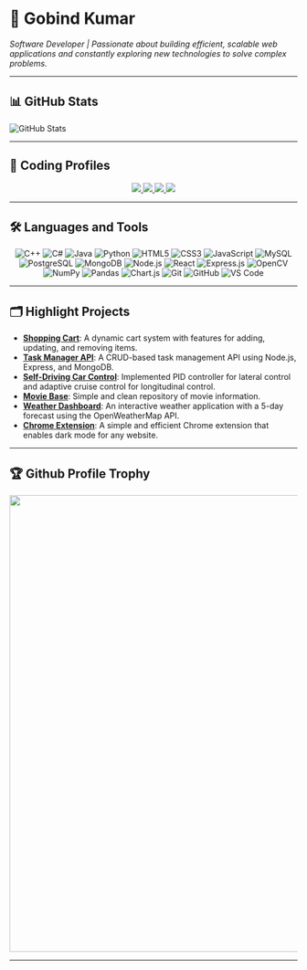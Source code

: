 # 👋 Gobind Kumar
*Software Developer | Passionate about building efficient, scalable web applications and constantly exploring new technologies to solve complex problems.*

---

## 📊 GitHub Stats

![GitHub Stats](https://github-readme-stats.vercel.app/api?username=Gobind147&show_icons=true&theme=dracula&count_private=true)

---

## 📄 Coding Profiles

<p align="center">
  <a href="https://leetcode.com/gobind147/">
    <img src="https://img.shields.io/badge/-LeetCode-FFA116?style=for-the-badge&logo=leetcode&logoColor=white" />
  </a>
  <a href="https://www.codechef.com/users/gobind36">
    <img src="https://img.shields.io/badge/-CodeChef-5B4638?style=for-the-badge&logo=codechef&logoColor=white" />
  </a>
  <a href="https://www.hackerearth.com/@gobindkumar19095">
    <img src="https://img.shields.io/badge/-HackerEarth-2C3454?style=for-the-badge&logo=hackerearth&logoColor=white" />
  </a>
  <a href="https://auth.geeksforgeeks.org/user/gobindkumar19095/practice/">
    <img src="https://img.shields.io/badge/-GeeksforGeeks-0F9D58?style=for-the-badge&logo=geeksforgeeks&logoColor=white" />
  </a>
  
</p>

---

## 🛠️ Languages and Tools

<p align="center">
  <img src="https://img.shields.io/badge/-C++-00599C?style=for-the-badge&logo=c%2B%2B&logoColor=white" alt="C++" />
  <img src="https://img.shields.io/badge/-C%23-239120?style=for-the-badge&logo=c-sharp&logoColor=white" alt="C#" />
  <img src="https://img.shields.io/badge/-Java-007396?style=for-the-badge&logo=java&logoColor=white" alt="Java" />
  <img src="https://img.shields.io/badge/-Python-3776AB?style=for-the-badge&logo=python&logoColor=white" alt="Python" />
  <img src="https://img.shields.io/badge/-HTML5-E34F26?style=for-the-badge&logo=html5&logoColor=white" alt="HTML5" />
  <img src="https://img.shields.io/badge/-CSS3-1572B6?style=for-the-badge&logo=css3&logoColor=white" alt="CSS3" />
  <img src="https://img.shields.io/badge/-JavaScript-F7DF1E?style=for-the-badge&logo=javascript&logoColor=black" alt="JavaScript" />
  <img src="https://img.shields.io/badge/-MySQL-4479A1?style=for-the-badge&logo=mysql&logoColor=white" alt="MySQL" />
  <img src="https://img.shields.io/badge/-PostgreSQL-336791?style=for-the-badge&logo=postgresql&logoColor=white" alt="PostgreSQL" />
  <img src="https://img.shields.io/badge/-MongoDB-47A248?style=for-the-badge&logo=mongodb&logoColor=white" alt="MongoDB" />
  <img src="https://img.shields.io/badge/-Node.js-339933?style=for-the-badge&logo=node.js&logoColor=white" alt="Node.js" />
  <img src="https://img.shields.io/badge/-React-61DAFB?style=for-the-badge&logo=react&logoColor=black" alt="React" />
  <img src="https://img.shields.io/badge/-Express.js-000000?style=for-the-badge&logo=express&logoColor=white" alt="Express.js" />
  <img src="https://img.shields.io/badge/-OpenCV-5C3EE8?style=for-the-badge&logo=opencv&logoColor=white" alt="OpenCV" />
  <img src="https://img.shields.io/badge/-NumPy-013243?style=for-the-badge&logo=numpy&logoColor=white" alt="NumPy" />
  <img src="https://img.shields.io/badge/-Pandas-150458?style=for-the-badge&logo=pandas&logoColor=white" alt="Pandas" />
  <img src="https://img.shields.io/badge/-Chart.js-F5788D?style=for-the-badge&logo=chart.js&logoColor=white" alt="Chart.js" />
  <img src="https://img.shields.io/badge/-Git-F05032?style=for-the-badge&logo=git&logoColor=white" alt="Git" />
  <img src="https://img.shields.io/badge/-GitHub-181717?style=for-the-badge&logo=github&logoColor=white" alt="GitHub" />
  <img src="https://img.shields.io/badge/-VS_Code-007ACC?style=for-the-badge&logo=visual-studio-code&logoColor=white" alt="VS Code" />
</p>

---

## 🗂️ Highlight Projects

- [**Shopping Cart**](https://github.com/Gobind147/Shopping-Cart): A dynamic cart system with features for adding, updating, and removing items.
- [**Task Manager API**](https://github.com/Gobind147/Task-Manager): A CRUD-based task management API using Node.js, Express, and MongoDB.
- [**Self-Driving Car Control**](https://github.com/Gobind147/Lateral-and-Logitudinal-Control-of-Self-Driving-Vehicle): Implemented PID controller for lateral control and adaptive cruise control for longitudinal control.
- [**Movie Base**](https://github.com/Gobind147/MovieBase): Simple and clean repository of movie information.
- [**Weather Dashboard**](https://github.com/Gobind147/Weather-Dashboard): An interactive weather application with a 5-day forecast using the OpenWeatherMap API.
- [**Chrome Extension**](https://github.com/Gobind147/dark-mode-chrome-extension): A simple and efficient Chrome extension that enables dark mode for any website.

---

## 🏆 Github Profile Trophy

<p align="center">
  <a href="https://github.com/ryo-ma/github-profile-trophy">
    <img width=800 src="https://github-profile-trophy.vercel.app/?username=Gobind147&column=8&theme=gruvbox&no-frame=true"/>
  </a>
</p>

---

